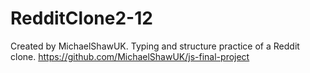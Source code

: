 # RedditClone2-12
Created by MichaelShawUK. Typing and structure practice of a Reddit clone. https://github.com/MichaelShawUK/js-final-project
